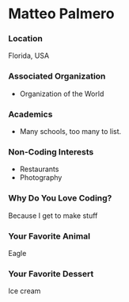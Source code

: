 # Matteo Palmero

### Location
Florida, USA

### Associated Organization
- Organization of the World

### Academics
- Many schools, too many to list.

### Non-Coding Interests
- Restaurants
- Photography

### Why Do You Love Coding?
Because I get to make stuff

### Your Favorite Animal
Eagle

### Your Favorite Dessert
Ice cream
